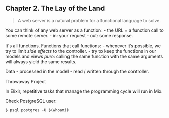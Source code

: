 ## Chapter 2. The Lay of the Land

> A web server is a natural problem for a functional language to solve.

You can think of any web server as a function: 
    - the URL = a function call to some remote server. 
    - in: your request 
    - out: some response. 

It's all functions. Functions that call functions:
    - whenever it’s possible, we try to limit _side effects_ to the controller.
    - try to keep the functions in our models and views _pure_: calling the same function with the same arguments will always yield the same results.

Data
    - processed in the model
    - read / written through the controller.

Throwaway Project

In Elixir, repetitive tasks that manage the programming cycle will run in Mix.

Check PostgreSQL user: 

```
$ psql postgres -U $(whoami)
```
